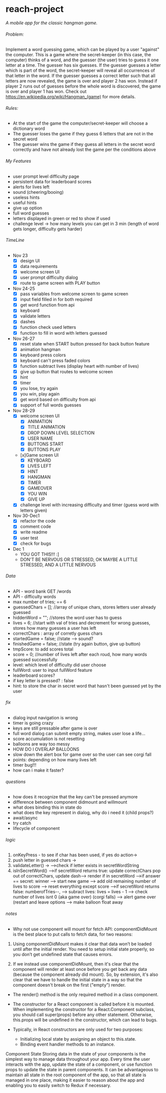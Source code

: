 # reach-project

_A mobile app for the classic hangman game._

###### Problem:

Implement a word guessing game, which can be played by a user "against" the computer. This is a game where the secret-keeper (in this case, the computer) thinks of a word, and the guesser (the user) tries to guess it one letter at a time. The guesser has six guesses. If the guesser guesses a letter which is part of the word, the secret-keeper will reveal all occurrences of that letter in the word. If the guesser guesses a correct letter such that all letters are now revealed, the game is over and player 2 has won. Instead if player 2 runs out of guesses before the whole word is discovered, the game is over and player 1 has won. Check out https://en.wikipedia.org/wiki/Hangman_(game) for more details.

###### Rules:

- At the start of the game the computer/secret-keeper will choose a dictionary word
- The guesser loses the game if they guess 6 letters that are not in the secret word
- The guesser wins the game if they guess all letters in the secret word correctly and have not already lost the game per the conditions above

###### My Features
- user prompt level difficulty page
- persistent data for leaderboard scores
- alerts for lives left
- sound (cheering/booing)
- useless hints
- useful hints
- give up option
- full word guesses
- letters displayed in green or red to show if used
- challenge level -> how many levels you can get in 3 min (length of word gets longer, difficulty gets harder)

###### TimeLine
- Nov 23
    - [x] design UI
    - [x] data requirements
    - [x] welcome screen UI
    - [x] user prompt difficulty dialog
    - [x] route to game screen with PLAY button
- Nov 24-25
    - [x] pass variables from welcome screen to game screen
    - [x] input field filled in for both required
    - [x] get word function from api
    - [x] keyboard
    - [x] validate letters
    - [x] dashes
    - [x] function check used letters
    - [x] function to fill in word with letters guessed
- Nov 26-27
    - [x] reset state when START button pressed for back button feature
    - [x] animation hangman
    - [x] keyboard press colors
    - [x] keyboard can't press faded colors
    - [x] function subtract lives (display heart with number of lives)
    - [x] give up button that routes to welcome screen
    - [x] hint
    - [x] timer
    - [x] you lose, try again 
    - [x] you win, play again 
    - [x] get word based on difficulty from api
    - [x] support of full words guesses
- Nov 28-29
    - [x] welcome screen UI
        - [x] ANIMATION
        - [x] TITLE ANIMATION
        - [x] DROP DOWN LEVEL SELECTION
        - [x] USER NAME
        - [x] BUTTONS START
        - [x] BUTTONS PLAY
    - [x]Game screen UI
        - [x] KEYBOARD
        - [x] LIVES LEFT
        - [x] HINT
        - [x] HANGMAN
        - [x] TIMER
        - [x] GAMEOVER
        - [x] YOU WIN
        - [x] GIVE UP
    - [x] challenge level with increasing difficulty and timer (guess word with letters given)
- Nov 30-Dec1 
    - [x] refactor the code
    - [x] comment code
    - [x] write readme
    - [x] user test
    - [x] check for bugs
- Dec 1
    - YOU GOT THIS!!! :]
    - DON'T BE NERVOUS OR STRESSED, OK MAYBE A LITTLE STRESSED, AND A LITTLE NERVOUS

###### Data
- API - word bank GET /words
- API - difficulty words
- max number of tries; == 6
- guessedChars = []; //array of unique chars, stores letters user already guessed
- hiddenWord = ""; //stores the word user has to guess
- lives = 6; //start with val of tries and decrement for wrong guesses, stores how many guesses a user has left
- correctChars : array of corretly guess chars
- startedGame = false; //state --> sound? 
- finishedGame = false; //state (try again button, give up button)
- tmpScore: to add scores total
- score = 0; //number of lives left after each roud, how many words guessed successfully
- level: which level of difficulty did user choose
- fullWord: user to input fullWord feature
- leaderboard scores?
- if key letter is pressed? : false
- hint: to store the char in secret word that hasn't been guessed yet by the user

###### fix
- dialog input navigation is wrong
- timer is going crazy
- keys are still pressable after game is over
- full word dialog can submit empty string, makes user lose a life...
- score accumulation is not resetting
- balloons are way too messy
- HOW DO I OVERLAP BALLOONS
- slow down the alert box for game over so the user can see corgi fall
- points: depending on how many lives left
- timer bug!!!
- how can i make it faster?

###### questions
- how does it recognize that the key can't be pressed anymore
- difference between component didmount and willmount
- what does binding this in state do
- what does the key represent in dialog, why do i need it (child props?)
- await/async
- try catch
- lifecycle of component

###### logic
 1. onKeyPress - to see if char has been used, if yes do action->
 2. push letter in guessed chars ->
 3. validateLetter() ->
        -->check if letter exists in secretWordString
 5. isInSecretWord() 
    -->if secretWord returns true: update correctChars pop out of correctChars, update dash--> render if in secretWord
        -->if answer == secret: winner
            --> start new game
            --> add old remaining number of lives to score
            --> reset everything except score
    -->if secretWord returns false: numberofTries--,
        --> subract lives: lives = lives - 1
        --> check number of lives isnt 0 (aka game over) (corgi falls)
            --> alert game over (restart and leave options
        --> make balloon float away

###### notes
- Why not use component will mount for fetch API: componentDidMount is the best place to put calls to fetch data, for two reasons:
1) Using componentDidMount makes it clear that data won’t be loaded until after the initial render. You need to setup initial state properly, so you don’t get undefined state that causes errors.

2) If we instead use componentDidMount, then it's clear that the component will render at least once before you get back any data (because the component already did mount). So, by extension, it's also clear that we have to handle the initial state in a way so that the component doesn't break on the first ("empty") render.

- The render() method is the only required method in a class component.

- The constructor for a React component is called before it is mounted. When implementing the constructor for a React.Component subclass, you should call super(props) before any other statement. Otherwise, this.props will be undefined in the constructor, which can lead to bugs.

- Typically, in React constructors are only used for two purposes:

    - Initializing local state by assigning an object to this.state.
    - Binding event handler methods to an instance.

Component State	Storing data in the state of your components is the simplest way to manage data throughout your app. Every time the user interacts with the app, update the state of a component, or use function props to update the state in parent components. It can be advantageous to maintain all state in the root component of the app, so that all state is managed in one place, making it easier to reason about the app and enabling you to easily switch to Redux if necessary.